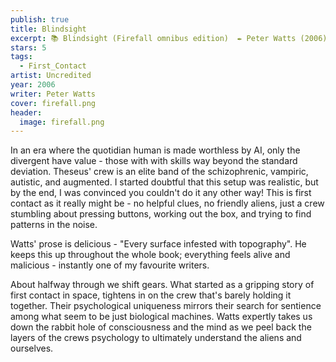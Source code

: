 ```yaml
---
publish: true
title: Blindsight
excerpt: 📚 Blindsight (Firefall omnibus edition)  ✒️ Peter Watts (2006) ✨ 5/5 🛸 First contact 🖌️ Uncredited
stars: 5
tags:
  - First_Contact
artist: Uncredited
year: 2006
writer: Peter Watts
cover: firefall.png
header:
  image: firefall.png
---
```

In an era where the quotidian human is made worthless by AI, only the divergent have value - those with with skills way beyond the standard deviation. Theseus' crew is an elite band of the schizophrenic, vampiric, autistic, and augmented. I started doubtful that this setup was realistic, but by the end, I was convinced you couldn't do it any other way! This is first contact as it really might be - no helpful clues, no friendly aliens, just a crew stumbling about pressing buttons, working out the box, and trying to find patterns in the noise.   
  
Watts' prose is delicious - "Every surface infested with topography". He keeps this up throughout the whole book; everything feels alive and malicious - instantly one of my favourite writers.  
  
About halfway through we shift gears. What started as a gripping story of first contact in space, tightens in on the crew that's barely holding it together. Their psychological uniqueness mirrors their search for sentience among what seem to be just biological machines. Watts expertly takes us down the rabbit hole of consciousness and the mind as we peel back the layers of the crews psychology to ultimately understand the aliens and ourselves.